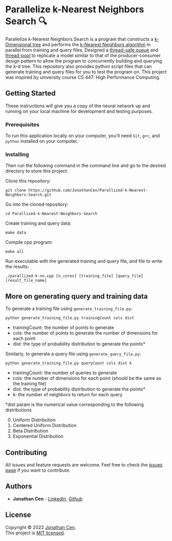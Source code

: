 # Parallelize k-Nearest Neighbors Search 🔍

Parallelize k-Nearest Neighbors Search is a program that constructs a [k-Dimensional tree](https://en.wikipedia.org/wiki/K-d_tree) and performs the [k-Nearest Neighbors algorithm](https://en.wikipedia.org/wiki/K-nearest_neighbors_algorithm) in parallel from training and query files. Designed a [thread-safe queue](https://www.educba.com/c-thread-safe-queue/) and [thread-pool](https://en.wikipedia.org/wiki/Thread_pool) to replicate a model similar to that of the producer-consumer design pattern to allow the program to concurrently building and querying the k-d tree. This repository also provides python script files that can generate training and query files for you to test the program on. This project was inspired by university course CS 447: High Performance Computing.

## Getting Started

These instructions will give you a copy of the neural network up and running on
your local machine for development and testing purposes.

### Prerequisites

To run this application locally on your computer, you'll need `Git`, `g++`, and `python` installed on your computer.

### Installing

Then run the following command in the command line and go to the desired directory to store this project:

Clone this repository:

    git clone https://github.com/JonathanCen/Parallized-k-Nearest-Neighbors-Search.git

Go into the cloned repository:

```
cd Parallized-k-Nearest-Neighbors-Search
```

Create training and query data:

```
make data
```

Compile cpp program:

```
make all
```

Run executable with the generated training and query file, and file to write the results:

```
./parallized-k-nn.cpp [n_cores] [training_file] [query_file] [result_file_name]
```

## More on generating query and training data

To generate a training file using `generate_training_file.py`:

```
python generate_training_file.py trainingCount cols dist
```

- trainingCount: the number of points to generate
- cols: the number of points to generate the number of dimensions for each point
- dist: the type of probability distribution to generate the points\*

Similarly, to generate a query file using `generate_query_file.py`:

```
python generate_training_file.py queryCount cols dist k
```

- trainingCount: the number of queries to generate
- cols: the number of dimensions for each point (should be the same as the training file)
- dist: the type of probability distribution to generate the points\*
- k: the number of neighbors to return for each query

\*dist param is the numerical value corresponding to the following distributions

0. Uniform Distribution
1. Centered Uniform Distribution
2. Beta Distribution
3. Exponential Distribution

## Contributing

All issues and feature requests are welcome.
Feel free to check the [issues page](https://github.com/JonathanCen/Parallized-k-Nearest-Neighbors-Search/issues) if you want to contribute.

## Authors

- **Jonathan Cen** - [LinkedIn](https://www.linkedin.com/in/jonathancen/), [Github](https://github.com/JonathanCen)

## License

Copyright © 2022 [Jonathan Cen](<ADD PERSONAL WEBSITE LINK>).\
This project is [MIT licensed](https://github.com/JonathanCen/Parallized-k-Nearest-Neighbors-Search/blob/main/LICENSE).
